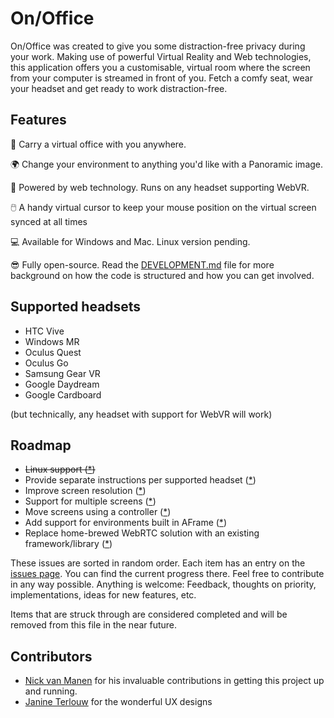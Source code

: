# On/Office

On/Office was created to give you some distraction-free privacy during your work. Making use of powerful Virtual Reality and Web technologies, this application offers you a customisable, virtual room where the screen from your computer is streamed in front of you. Fetch a comfy seat, wear your headset and get ready to work distraction-free.

## Features

🏢 Carry a virtual office with you anywhere.

🌍 Change your environment to anything you'd like with a Panoramic image.

🔗 Powered by web technology. Runs on any headset supporting WebVR.

🖱️ A handy virtual cursor to keep your mouse position on the virtual screen synced at all times

💻 Available for Windows and Mac. Linux version pending.

😎 Fully open-source. Read the [DEVELOPMENT.md](./DEVELOPMENT.md) file for more background on how the code is structured and how you can get involved.

## Supported headsets

* HTC Vive
* Windows MR
* Oculus Quest
* Oculus Go
* Samsung Gear VR
* Google Daydream
* Google Cardboard

(but technically, any headset with support for WebVR will work)

## Roadmap

* ~~Linux support ([*](https://github.com/rvdleun/onoffice/issues/1))~~
* Provide separate instructions per supported headset ([*](https://github.com/rvdleun/onoffice/issues/2))
* Improve screen resolution ([*](https://github.com/rvdleun/onoffice/issues/3))
* Support for multiple screens ([*](https://github.com/rvdleun/onoffice/issues/4))
* Move screens using a controller ([*](https://github.com/rvdleun/onoffice/issues/5))
* Add support for environments built in AFrame ([*](https://github.com/rvdleun/onoffice/issues/6))
* Replace home-brewed WebRTC solution with an existing framework/library ([*](https://github.com/rvdleun/onoffice/issues/7))

These issues are sorted in random order. Each item has an entry on the [issues page](https://github.com/rvdleun/onoffice/issues). You can find the current progress there. Feel free to contribute in any way possible. Anything is welcome: Feedback, thoughts on priority, implementations, ideas for new features, etc.

Items that are struck through are considered completed and will be removed from this file in the near future.

## Contributors

- [Nick van Manen](https://www.linkedin.com/in/nvanmanen/) for his invaluable contributions in getting this project up and running.
- [Janine Terlouw](http://janineterlouw.nl) for the wonderful UX designs
